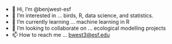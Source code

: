 - 👋 Hi, I’m @benjwest-esf
- 👀 I’m interested in ... birds, R, data science, and statistics.
- 🌱 I’m currently learning ... machine learning in R
- 💞️ I’m looking to collaborate on ... ecological modelling projects
- 📫 How to reach me ... bwest3@esf.edu

<!---
benjwest-esf/benjwest-esf is a ✨ special ✨ repository because its `README.md` (this file) appears on your GitHub profile.
You can click the Preview link to take a look at your changes.
--->
